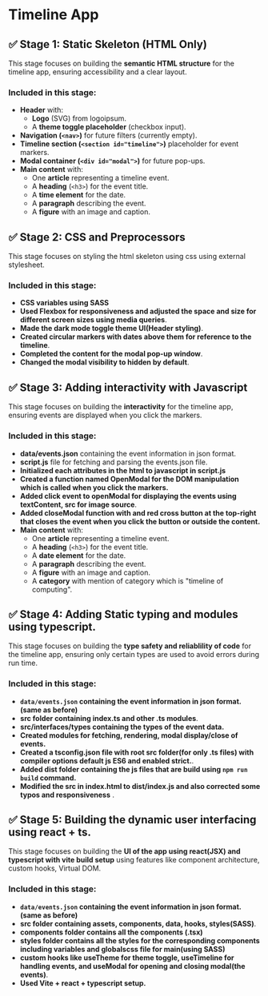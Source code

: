 
# Timeline App


## ✅ Stage 1: Static Skeleton (HTML Only)
This stage focuses on building the **semantic HTML structure** for the timeline app, ensuring accessibility and a clear layout.

### **Included in this stage:**
- **Header** with:
  - **Logo** (SVG) from logoipsum.
  - A **theme toggle placeholder** (checkbox input).
- **Navigation (`<nav>`)** for future filters (currently empty).
- **Timeline section (`<section id="timeline">`)** placeholder for event markers.
- **Modal container (`<div id="modal">`)** for future pop-ups.
- **Main content** with:
  - One **article** representing a timeline event.
  - A **heading** (`<h3>`) for the event title.
  - A **time element** for the date.
  - A **paragraph** describing the event.
  - A **figure** with an image and caption.


## ✅ Stage 2: CSS and Preprocessors
This stage focuses on styling the html skeleton using css using external stylesheet.

### **Included in this stage:**
- **CSS variables using SASS**
- **Used Flexbox for responsiveness and adjusted the space and size for different screen sizes using media queries**.
- **Made the dark mode toggle theme UI(Header styling)**.
- **Created circular markers with dates above them for reference to the timeline**.
- **Completed the content for the modal pop-up window**.
- **Changed the modal visibility to hidden by default**.



## ✅ Stage 3: Adding interactivity with Javascript
This stage focuses on building the **interactivity** for the timeline app, ensuring events are displayed when you click the markers.

### **Included in this stage:**
- **data/events.json** containing the event information in json format.
- **script.js** file for fetching and parsing the events.json file.
- **Initialized each attributes in the html to javascript in script.js**
- **Created a function named OpenModal for the DOM manipulation which is called when you click the markers.** 
- **Added click event to openModal for displaying the events using textContent, src for image source**.
- **Added closeModal function with and red cross button at the top-right that closes the event when you click the button or outside the content.**
- **Main content** with:
  - One **article** representing a timeline event.
  - A **heading** (`<h3>`) for the event title.
  - A **date element** for the date.
  - A **paragraph** describing the event.
  - A **figure** with an image and caption.
  - A **category** with mention of category which is "timeline of computing".

## ✅ Stage 4: Adding Static typing and modules using typescript.
This stage focuses on building the **type safety and reliablility of code** for the timeline app, ensuring only certain types are used to avoid errors during run time.

### **Included in this stage:**
- **`data/events.json` containing the event information in json format.(same as before)**
- **src folder containing index.ts and other .ts modules**.
- **src/interfaces/types containing the types of the event data.**
- **Created modules for fetching, rendering, modal display/close of events.** 
- **Created a tsconfig.json file with root src folder(for only .ts files) with compiler options default js ES6 and enabled strict.**.
- **Added dist folder containing the js files that are build using `npm run build` command.**
- **Modified the src in index.html to dist/index.js and also corrected some typos and responsiveness** .



## ✅ Stage 5: Building the dynamic user interfacing using react + ts.
This stage focuses on building the **UI of the app using react(JSX) and typescript with vite build setup** using features like component architecture, custom hooks, Virtual DOM.

### **Included in this stage:**
- **`data/events.json` containing the event information in json format.(same as before)**
- **src folder containing assets, components, data, hooks, styles(SASS)**.
- **components folder contains all the components (.tsx)**
- **styles folder contains all the styles for the corresponding components including variables and globalscss file for main(using SASS)** 
- **custom hooks like useTheme for theme toggle, useTimeline for handling events, and useModal for opening and closing modal(the events)**.
- **Used Vite + react + typescript setup.**

